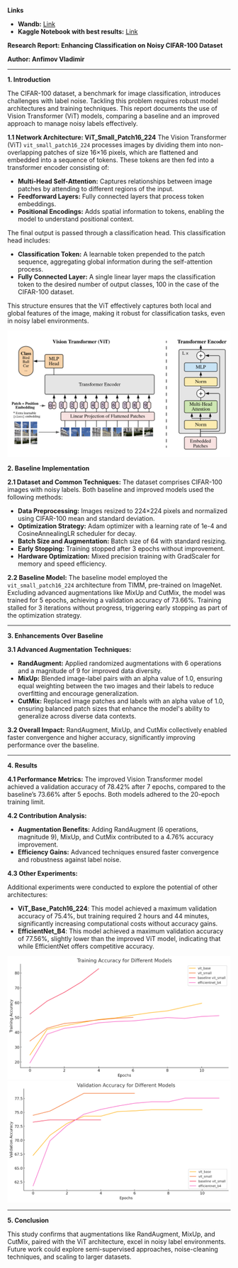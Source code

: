 **Links**
- **Wandb:** [Link](https://wandb.ai/vladimir-anfimov-alexandru-ioan-cuza/ann-project/workspace?nw=nwuservladimiranfimov)
- **Kaggle Notebook with best results:** [Link](https://www.kaggle.com/code/vladimiranfimov/vladimir-noisy-cifar-100?scriptVersionId=216540663)

**Research Report: Enhancing Classification on Noisy CIFAR-100 Dataset**

**Author: Anfimov Vladimir**

---

**1. Introduction**

The CIFAR-100 dataset, a benchmark for image classification, introduces challenges with label noise. Tackling this problem requires robust model architectures and training techniques. This report documents the use of Vision Transformer (ViT) models, comparing a baseline and an improved approach to manage noisy labels effectively.

**1.1 Network Architecture: ViT\_Small\_Patch16\_224**
The Vision Transformer (ViT) `vit_small_patch16_224` processes images by dividing them into non-overlapping patches of size 16×16 pixels, which are flattened and embedded into a sequence of tokens. These tokens are then fed into a transformer encoder consisting of:

- **Multi-Head Self-Attention:** Captures relationships between image patches by attending to different regions of the input.
- **Feedforward Layers:** Fully connected layers that process token embeddings.
- **Positional Encodings:** Adds spatial information to tokens, enabling the model to understand positional context.

The final output is passed through a classification head. This classification head includes:

- **Classification Token:** A learnable token prepended to the patch sequence, aggregating global information during the self-attention process.
- **Fully Connected Layer:** A single linear layer maps the classification token to the desired number of output classes, 100 in the case of the CIFAR-100 dataset.

This structure ensures that the ViT effectively captures both local and global features of the image, making it robust for classification tasks, even in noisy label environments.

![ViT Model Architecture](https://raw.githubusercontent.com/Vladimir-Anfimov/Advanced-Neural-Networks-Homeworks/refs/heads/main/h4/vit.png)


**2. Baseline Implementation**

**2.1 Dataset and Common Techniques:**
The dataset comprises CIFAR-100 images with noisy labels. Both baseline and improved models used the following methods:

- **Data Preprocessing:** Images resized to 224×224 pixels and normalized using CIFAR-100 mean and standard deviation.
- **Optimization Strategy:** Adam optimizer with a learning rate of 1e-4 and CosineAnnealingLR scheduler for decay.
- **Batch Size and Augmentation:** Batch size of 64 with standard resizing.
- **Early Stopping:** Training stopped after 3 epochs without improvement.
- **Hardware Optimization:** Mixed precision training with GradScaler for memory and speed efficiency.

**2.2 Baseline Model:**
The baseline model employed the `vit_small_patch16_224` architecture from TIMM, pre-trained on ImageNet. Excluding advanced augmentations like MixUp and CutMix, the model was trained for 5 epochs, achieving a validation accuracy of 73.66%. Training stalled for 3 iterations without progress, triggering early stopping as part of the optimization strategy.

---

**3. Enhancements Over Baseline**

**3.1 Advanced Augmentation Techniques:**

- **RandAugment:** Applied randomized augmentations with 6 operations and a magnitude of 9 for improved data diversity.
- **MixUp:** Blended image-label pairs with an alpha value of 1.0, ensuring equal weighting between the two images and their labels to reduce overfitting and encourage generalization.
- **CutMix:** Replaced image patches and labels with an alpha value of 1.0, ensuring balanced patch sizes that enhance the model's ability to generalize across diverse data contexts.

**3.2 Overall Impact:**
RandAugment, MixUp, and CutMix collectively enabled faster convergence and higher accuracy, significantly improving performance over the baseline.

---

**4. Results**

**4.1 Performance Metrics:**
The improved Vision Transformer model achieved a validation accuracy of 78.42% after 7 epochs, compared to the baseline’s 73.66% after 5 epochs. Both models adhered to the 20-epoch training limit.

**4.2 Contribution Analysis:**

- **Augmentation Benefits:** Adding RandAugment (6 operations, magnitude 9), MixUp, and CutMix contributed to a 4.76% accuracy improvement.
- **Efficiency Gains:** Advanced techniques ensured faster convergence and robustness against label noise.

**4.3 Other Experiments:**

Additional experiments were conducted to explore the potential of other architectures:

- **ViT\_Base\_Patch16\_224**: This model achieved a maximum validation accuracy of 75.4%, but training required 2 hours and 44 minutes, significantly increasing computational costs without  accuracy gains.
- **EfficientNet\_B4**: This model achieved a maximum validation accuracy of 77.56%, slightly lower than the improved ViT model, indicating that while EfficientNet offers competitive accuracy.&#x20;

![Training Loss and Accuracy](https://raw.githubusercontent.com/Vladimir-Anfimov/Advanced-Neural-Networks-Homeworks/refs/heads/main/h4/training.png)
![Validation Accuracy](https://raw.githubusercontent.com/Vladimir-Anfimov/Advanced-Neural-Networks-Homeworks/refs/heads/main/h4/validation.png)


---

**5. Conclusion**

This study confirms that augmentations like RandAugment, MixUp, and CutMix, paired with the ViT architecture, excel in noisy label environments. Future work could explore semi-supervised approaches, noise-cleaning techniques, and scaling to larger datasets.
